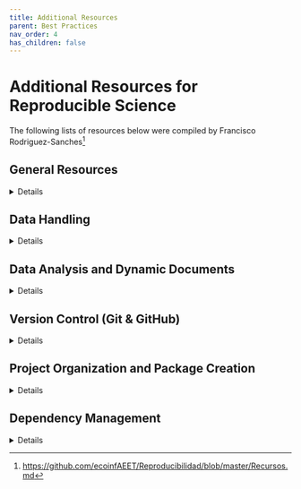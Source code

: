 ```yaml
---
title: Additional Resources
parent: Best Practices
nav_order: 4
has_children: false
---
```


# Additional Resources for Reproducible Science

The following lists of resources below were compiled by Francisco Rodriguez-Sanches[^1]

[^1]: https://github.com/ecoinfAEET/Reproducibilidad/blob/master/Recursos.md  


## General Resources

<details closed markdown="block">

- [Reproducible research in computational science](http://dx.doi.org/10.1126/science.1213847)
- [Nature special: Challenges in irreproducible research](http://www.nature.com/news/reproducibility-1.17552)
- [Ten simple rules for reproducible computational research](http://dx.doi.org/10.1371/journal.pcbi.1003285)
- [Best practices for scientific computing](http://dx.doi.org/10.1371/journal.pbio.1001745)
- [Good enough practices for scientific computing](http://swcarpentry.github.io/good-enough-practices-in-scientific-computing/)
- [Initial steps toward reproducible research](http://kbroman.org/steps2rr/)
- [Tools for reproducible research](http://kbroman.org/Tools4RR)
- [The tao of open science for ecology](http://dx.doi.org/10.1890/ES14-00402.1)
- [Towards standard practices for sharing computer code and programs in neuroscience](http://biorxiv.org/content/early/2016/04/04/045104)
- [Reproducible research is still a challenge](https://ropensci.org/blog/2014/06/09/reproducibility/)
- [rOpenSci reproducibility guide](http://ropensci.github.io/reproducibility-guide/)
- [Reproducible research course](https://www.coursera.org/learn/reproducible-research)
- [Report writing for data science in R](https://leanpub.com/reportwriting)
- [Implementing reproducible research](https://osf.io/s9tya/wiki/home/)
- [Reproducible Research with R and Rstudio](http://christophergandrud.github.io/RepResR-RStudio/)
- [Digital History Methods in R](http://lincolnmullen.com/projects/dh-r/)
- [Doing reproducible science: from your hard-won data to a publishable manuscript without going mad](https://github.com/Pakillo/ReproducibleScience/raw/master/ReproducibleScience.pdf)

</details>


## Data Handling

<details closed markdown="block">

- [A guide to data management in ecology and evolution (British Ecological Society)](http://www.britishecologicalsociety.org/wp-content/uploads/Publ_Data-Management-Booklet.pdf)
- [Ecoinformatics: supporting ecology as a data-intensive science](http://dx.doi.org/10.1016/j.tree.2011.11.016)
- [Ten simple rules for the care and feeding of scientific data](http://dx.doi.org/10.1371/journal.pcbi.1003542)
- [Ten simple rules for digital data storage](https://doi.org/10.7287/peerj.preprints.1448v2)
- [Nine simple ways to make it easier to (re)use your data](http://dx.doi.org/10.4033/iee.2013.6b.6.f)
- [Ten simple rules for creating a good data management plan](http://doi.org/10.1371/journal.pcbi.1004525)
- [Data Management Planning Tool](https://dmptool.org/)
- [Ejemplo de data management plan](https://www.dataone.org/sites/all/documents/DMP_Copepod_Formatted.pdf)
- [Bad data guide](https://github.com/Quartz/bad-data-guide)
- [Data Carpentry Spreadsheets for Ecology](http://www.datacarpentry.org/spreadsheet-ecology-lesson/)
- [DataONE Best Practices](https://www.dataone.org/best-practices)
- [Tidy data](http://dx.doi.org/10.18637/jss.v059.i10)
- [Spreadsheet help](http://cdluc3.github.io/spreadsheet-help/)
- [Data organization](http://kbroman.org/dataorg/)
- [Repositorios de datos](http://www.re3data.org/)
- [Open Science Framework](http://osf.io)
- [Paquetes de rOpenSci para publicación de datos](http://ropensci.org/packages/##data_publication)
- [Paquete de R para interaccionar con Open Science Framework](https://github.com/chartgerink/osfr)
- [Ecological Metadata Language](http://knb.ecoinformatics.org/software/eml/)
- [The what, why, and how of born-open data](http://link.springer.com/article/10.3758%2Fs13428-015-0630-z)

</details>


## Data Analysis and Dynamic Documents

<details closed markdown="block">

- [knitr](http://yihui.name/knitr/)
- [rmarkdown](http://rmarkdown.rstudio.com)
- [IPython](http://ipython.org/)
- [Jupyter](https://jupyter.org/)
- [Interactive notebooks: sharing the code](http://www.nature.com/news/interactive-notebooks-sharing-the-code-1.16261)
- [Dynamic documents with R and knitr](https://www.crcpress.com/Dynamic-Documents-with-R-and-knitr-Second-Edition/Xie/9781498716963)
- [Report writing for data science in R](https://leanpub.com/reportwriting)
- [Implementing reproducible research](https://osf.io/s9tya/wiki/home/)
- [Reproducible Research with R and Rstudio](http://christophergandrud.github.io/RepResR-RStudio/)

</details>


## Version Control (Git & GitHub)

<details closed markdown="block">

- [Why you need version control](http://ellisp.github.io/blog/2016/09/16/version-control)
- [A Quick Introduction to Version Control with Git and GitHub](http://dx.doi.org/10.1371/journal.pcbi.1004668)
- [Git can facilitate greater reproducibility and increased transparency in science](http://dx.doi.org/10.1186/1751-0473-8-7)
- [Git and GitHub (Hadley Wickham)](http://r-pkgs.had.co.nz/git.html)
- [R development using GitHub](https://github.com/MangoTheCat/github-workshop##readme)
- [Happy Git and GitHub for the useR](http://happygitwithr.com/)
- [Working with RStudio, Git, GitHub (STAT 545)](http://stat545-ubc.github.io/git00_index.html)
- [Version control with git (R. Fitzjohn)](http://nicercode.github.io/2014-02-13-UNSW/lessons/70-version-control/)
- [Version control with Git (Software Carpentry)](http://software-carpentry.org/v5/novice/git/index.html)
- [A basic tutorial to version control using git (Jon Lefcheck)](http://jonlefcheck.net/2013/11/04/a-basic-tutorial-to-version-control-using-git/)
- [Push, Pull, Fork - GitHub for academics](http://www.hybridpedagogy.com/Journal/push-pull-fork-github-for-academics/)
- [Git for beginners - the definitive practical guide (Stackoverflow)](http://stackoverflow.com/questions/315911/git-for-beginners-the-definitive-practical-guide)
- [Git - the simple guide](http://rogerdudler.github.io/git-guide/)
- [Code School Git intro](https://try.github.io/levels/1/challenges/1)
- [GitHub tutorial (Karl Broman)](http://kbroman.org/github_tutorial/)
- [Getting git right (Atlassian)](https://www.atlassian.com/git/)
- [Hello World (GitHub first steps)](https://guides.github.com/activities/hello-world/)
- [GitHub guides](https://guides.github.com/)

</details>


## Project Organization and Package Creation

<details closed markdown="block">

- [A quick guide to organizing computational biology projects](http://dx.doi.org/10.1371/journal.pcbi.1000424)
- [Reproducible Research Project Initialization](https://github.com/Reproducible-Science-Curriculum/rr-init)
- [Designing projects](http://nicercode.github.io/blog/2013-04-05-projects/)
- [Rstudio projects](https://support.rstudio.com/hc/en-us/articles/200526207-Using-Projects)
- [Using R packages as research compendiums](https://github.com/ropensci/rrrpkg)
- [R packages (H. Wickham)](http://r-pkgs.had.co.nz/)
- [R packages (K. Broman)](http://kbroman.org/pkg_primer/)
- [Choose a license](http://choosealicense.com/)
- [A minimal tutorial on make (K. Broman)](http://kbroman.org/minimal_make/)
- [remake](https://github.com/richfitz/remake)

</details>


## Dependency Management

<details closed markdown="block">

- [rctrack: An R package that automatically collects and archives details for reproducible computing](http://dx.doi.org/10.1186/1471-2105-15-138)
- [checkpoint package](https://cran.r-project.org/web/packages/checkpoint/vignettes/checkpoint.html)
- [packrat: reproducible package management for R](https://rstudio.github.io/packrat/)
- [Enhancing reproducibility and collaboration via management of R package cohorts](http://arxiv.org/abs/1501.02284)
- [An introduction to Docker for reproducible research](http://dx.doi.org/10.1145/2723872.2723882)
- [R Docker tutorial](http://ropenscilabs.github.io/r-docker-tutorial/)
- [drat: R repositories made easy](http://eddelbuettel.github.io/drat/)

</details>
